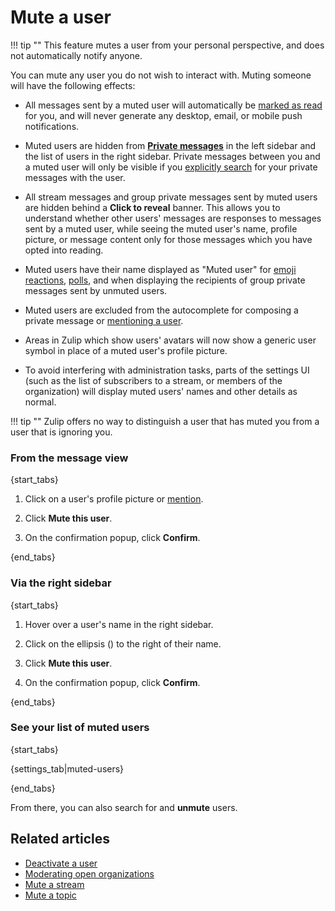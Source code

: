 # Mute a user

!!! tip ""
    This feature mutes a user from your personal perspective, and does not
    automatically notify anyone.

You can mute any user you do not wish to interact with. Muting someone will
have the following effects:

* All messages sent by a muted user will automatically be [marked as
  read](/help/marking-messages-as-read) for you, and will never
  generate any desktop, email, or mobile push notifications.

* Muted users are hidden from [**Private
  messages**](/help/private-messages) in the left sidebar and the list
  of users in the right sidebar. Private messages between you and a
  muted user will only be visible if you [explicitly
  search](/help/search-for-messages) for your private messages with
  the user.

* All stream messages and group private messages sent by muted users
  are hidden behind a **Click to reveal** banner. This allows you to
  understand whether other users' messages are responses to messages
  sent by a muted user, while seeing the muted user's name, profile
  picture, or message content only for those messages which you have opted
  into reading.

* Muted users have their name displayed as "Muted user" for [emoji
  reactions][view-emoji-reactions], [polls](/help/create-a-poll), and
  when displaying the recipients of group private messages sent by
  unmuted users.

* Muted users are excluded from the autocomplete for composing a
  private message or [mentioning a user](/help/mention-a-user-or-group).

* Areas in Zulip which show users' avatars will now show a generic user symbol
  in place of a muted user's profile picture.

* To avoid interfering with administration tasks, parts of the
  settings UI (such as the list of subscribers to a stream, or members
  of the organization) will display muted users' names and other
  details as normal.

!!! tip ""
    Zulip offers no way to distinguish a user
    that has muted you from a user that is ignoring you.


[view-emoji-reactions]: /help/emoji-reactions#see-who-reacted-to-a-message

### From the message view

{start_tabs}

1. Click on a user's profile picture or [mention](/help/mention-a-user-or-group).

1. Click **Mute this user**.

1. On the confirmation popup, click **Confirm**.

{end_tabs}

### Via the right sidebar

{start_tabs}

1. Hover over a user's name in the right sidebar.

1. Click on the ellipsis (<i class="zulip-icon zulip-icon-ellipsis-v-solid"></i>) to
  the right of their name.

1. Click **Mute this user**.

1. On the confirmation popup, click **Confirm**.

{end_tabs}

### See your list of muted users

{start_tabs}

{settings_tab|muted-users}

{end_tabs}

From there, you can also search for and **unmute** users.

## Related articles

* [Deactivate a user](/help/deactivate-or-reactivate-a-user)
* [Moderating open organizations](/help/moderating-open-organizations)
* [Mute a stream](/help/mute-a-stream)
* [Mute a topic](/help/mute-a-topic)
